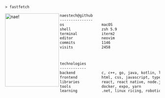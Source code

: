 ```console
> fastfetch
```

<img align="left" src="https://naes.tech/naes.png" alt="nae!" width="175" height="240" />

```txt
naestech@github
---------------
os                 macOS
shell              zsh 5.9
terminal           iterm2
editor             neovim
commits            1146
visits             2458
```

#

```txt
technologies
------------
backend            c, c++, go, java, kotlin, lua, python
frontend           html, css, javascript, typescript
libraries          react, react native, node.js, three.js
tools              docker, expo, yarn
learning           .net, linux ricing, robotics, shaders
```